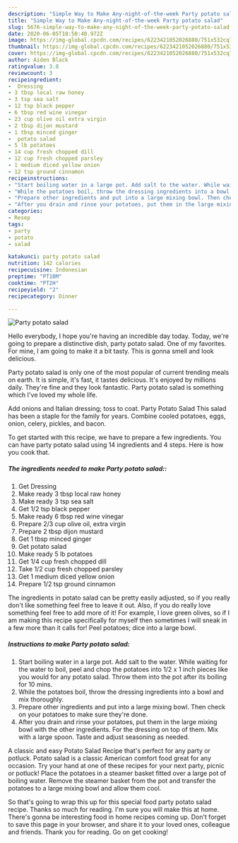 ```yaml
---
description: "Simple Way to Make Any-night-of-the-week Party potato salad"
title: "Simple Way to Make Any-night-of-the-week Party potato salad"
slug: 5676-simple-way-to-make-any-night-of-the-week-party-potato-salad
date: 2020-06-05T18:50:40.972Z
image: https://img-global.cpcdn.com/recipes/6223421052026880/751x532cq70/party-potato-salad-recipe-main-photo.jpg
thumbnail: https://img-global.cpcdn.com/recipes/6223421052026880/751x532cq70/party-potato-salad-recipe-main-photo.jpg
cover: https://img-global.cpcdn.com/recipes/6223421052026880/751x532cq70/party-potato-salad-recipe-main-photo.jpg
author: Aiden Black
ratingvalue: 3.8
reviewcount: 3
recipeingredient:
-  Dressing
- 3 tbsp local raw honey
- 3 tsp sea salt
- 12 tsp black pepper
- 6 tbsp red wine vinegar
- 23 cup olive oil extra virgin
- 2 tbsp dijon mustard
- 1 tbsp minced ginger
-  potato salad
- 5 lb potatoes
- 14 cup fresh chopped dill
- 12 cup fresh chopped parsley
- 1 medium diced yellow onion
- 12 tsp ground cinnamon
recipeinstructions:
- "Start boiling water in a large pot. Add salt to the water. While waiting for the water to boil, peel and chop the potatoes into 1/2 x 1 inch pieces like you would for any potato salad. Throw them into the pot after its boiling for 10 mins."
- "While the potatoes boil, throw the dressing ingredients into a bowl and mix thoroughly."
- "Prepare other ingredients and put into a large mixing bowl. Then check on your potatoes to make sure they&#39;re done."
- "After you drain and rinse your potatoes, put them in the large mixing bowl with the other ingredients. For the dressing on top of them. Mix with a large spoon. Taste and adjust seasoning as needed."
categories:
- Resep
tags:
- party
- potato
- salad

katakunci: party potato salad
nutrition: 142 calories
recipecuisine: Indonesian
preptime: "PT10M"
cooktime: "PT2H"
recipeyield: "2"
recipecategory: Dinner

---
```



![Party potato salad](https://img-global.cpcdn.com/recipes/6223421052026880/751x532cq70/party-potato-salad-recipe-main-photo.jpg)

Hello everybody, I hope you're having an incredible day today. Today, we're going to prepare a distinctive dish, party potato salad. One of my favorites. For mine, I am going to make it a bit tasty. This is gonna smell and look delicious.

Party potato salad is only one of the most popular of current trending meals on earth. It is simple, it's fast, it tastes delicious. It's enjoyed by millions daily. They're fine and they look fantastic. Party potato salad is something which I've loved my whole life.

Add onions and Italian dressing; toss to coat. Party Potato Salad This salad has been a staple for the family for years. Combine cooled potatoes, eggs, onion, celery, pickles, and bacon.


To get started with this recipe, we have to prepare a few ingredients. You can have party potato salad using 14 ingredients and 4 steps. Here is how you cook that.

##### The ingredients needed to make Party potato salad::

1. Get  Dressing
1. Make ready 3 tbsp local raw honey
1. Make ready 3 tsp sea salt
1. Get 1/2 tsp black pepper
1. Make ready 6 tbsp red wine vinegar
1. Prepare 2/3 cup olive oil, extra virgin
1. Prepare 2 tbsp dijon mustard
1. Get 1 tbsp minced ginger
1. Get  potato salad
1. Make ready 5 lb potatoes
1. Get 1/4 cup fresh chopped dill
1. Take 1/2 cup fresh chopped parsley
1. Get 1 medium diced yellow onion
1. Prepare 1/2 tsp ground cinnamon


The ingredients in potato salad can be pretty easily adjusted, so if you really don&#39;t like something feel free to leave it out. Also, if you do really love something feel free to add more of it! For example, I love green olives, so if I am making this recipe specifically for myself then sometimes I will sneak in a few more than it calls for! Peel potatoes; dice into a large bowl. 

##### Instructions to make Party potato salad:

1. Start boiling water in a large pot. Add salt to the water. While waiting for the water to boil, peel and chop the potatoes into 1/2 x 1 inch pieces like you would for any potato salad. Throw them into the pot after its boiling for 10 mins.
1. While the potatoes boil, throw the dressing ingredients into a bowl and mix thoroughly.
1. Prepare other ingredients and put into a large mixing bowl. Then check on your potatoes to make sure they&#39;re done.
1. After you drain and rinse your potatoes, put them in the large mixing bowl with the other ingredients. For the dressing on top of them. Mix with a large spoon. Taste and adjust seasoning as needed.


A classic and easy Potato Salad Recipe that&#39;s perfect for any party or potluck. Potato salad is a classic American comfort food great for any occasion. Try your hand at one of these recipes for your next party, picnic or potluck! Place the potatoes in a steamer basket fitted over a large pot of boiling water. Remove the steamer basket from the pot and transfer the potatoes to a large mixing bowl and allow them cool. 

So that's going to wrap this up for this special food party potato salad recipe. Thanks so much for reading. I'm sure you will make this at home. There's gonna be interesting food in home recipes coming up. Don't forget to save this page in your browser, and share it to your loved ones, colleague and friends. Thank you for reading. Go on get cooking!

